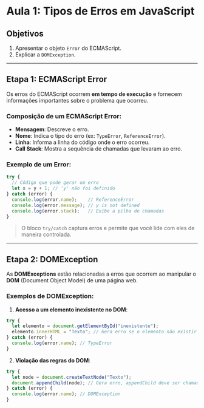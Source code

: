 # Aula 1: **Tipos de Erros** em JavaScript

## Objetivos
1. Apresentar o objeto `Error` do ECMAScript.
2. Explicar a `DOMException`.

---

## Etapa 1: **ECMAScript Error**

Os erros do ECMAScript ocorrem **em tempo de execução** e fornecem informações importantes sobre o problema que ocorreu.

### Composição de um **ECMAScript Error**:
- **Mensagem**: Descreve o erro.
- **Nome**: Indica o tipo do erro (ex: `TypeError`, `ReferenceError`).
- **Linha**: Informa a linha do código onde o erro ocorreu.
- **Call Stack**: Mostra a sequência de chamadas que levaram ao erro.

### Exemplo de um **Error**:

```javascript
try {
  // Código que pode gerar um erro
  let x = y + 1; // 'y' não foi definido
} catch (error) {
  console.log(error.name);    // ReferenceError
  console.log(error.message); // y is not defined
  console.log(error.stack);   // Exibe a pilha de chamadas
}
```

> O bloco `try/catch` captura erros e permite que você lide com eles de maneira controlada.

---

## Etapa 2: **DOMException**

As **DOMExceptions** estão relacionadas a erros que ocorrem ao manipular o **DOM** (Document Object Model) de uma página web.

### Exemplos de **DOMException**:

1. **Acesso a um elemento inexistente no DOM**:

```javascript
try {
  let elemento = document.getElementById("inexistente");
  elemento.innerHTML = "Texto"; // Gera erro se o elemento não existir
} catch (error) {
  console.log(error.name); // TypeError
}
```

2. **Violação das regras do DOM**:

```javascript
try {
  let node = document.createTextNode("Texto");
  document.appendChild(node); // Gera erro, appendChild deve ser chamado em um elemento
} catch (error) {
  console.log(error.name); // DOMException
}
```